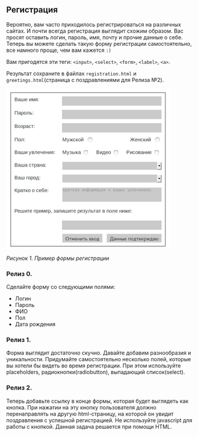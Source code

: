 ## Регистрация
Вероятно, вам часто приходилось регистрироваться на различных сайтах. И почти всегда регистрация выглядит схожим образом. Вас просят оставить логин, пароль, имя, почту и прочие данные о себе. Теперь вы можете сделать такую форму регистрации самостоятельно, все намного проще, чем вам кажется `:)`

Вам пригодятся эти теги: `<input>`, `<select>`, `<form>`, `<label>`, `<a>`.

Результат сохраните в файлах `registration.html` и `greetings.html`(страница с поздравлениями для Релиза №2).

![](readme-assets/reg_form.png)

*Рисунок 1. Пример формы регистрации*

### Релиз 0.
Сделайте форму со следующими полями:

- Логин
- Пароль
- ФИО
- Пол
- Дата рождения

### Релиз 1.
Форма выглядит достаточно скучно. Давайте добавим разнообразия и уникальности. Придумайте самостоятельно несколько полей, которые вы хотели бы видеть во время регистрации. При этом используйте placeholders, радиокнопки(radiobutton), выпадающий список(select).

### Релиз 2.
Теперь добавьте ссылку в конце формы, которая будет выглядеть как кнопка. При нажатии на эту кнопку пользователя должно перенаправлять на другую html-страницу, на которой он увидит поздравления с успешной регистрацией. Не используйте javascript для работы с кнопкой. Данная задача решается при помощи HTML.
